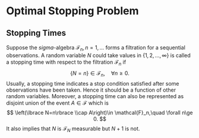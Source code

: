 # Optimal Stopping Problem

## Stopping Times

Suppose the $sigma$-algebra $\mathcal{F}_n, n=1,\dots$ forms a filtration for a sequential observations. A random variable $N$ could take values in $\lbrace 1,2,\dots, \infty\rbrace$ is called a stopping time with respect to the filtration $\mathcal{F}_n$ if 
$$
\lbrace N=n\rbrace \in \mathcal{F}_n,\quad \forall n\ge 0.
$$
Usually, a stopping time indicates a stop condition satisfied after some observations have been taken. Hence it should be a function of other random variables. Moreover, a stopping time can also be represented as disjoint union of the event $A\in \mathcal{F}$ which is
$$
\left(\lbrace N=n\rbrace \\cap A\right)\in \mathcal{F}_n,\quad  \forall n\ge 0.
$$
It also implies that $N$ is $\mathcal{F}_N$ measurable but $N+1$ is not.